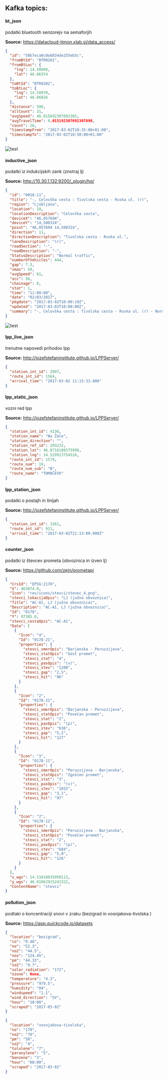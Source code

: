 ## Kafka topics:

#### bt_json

podatki bluetooth senzorejv na semaforjih

**Source:**  https://datacloud-timon.xlab.si/data_access/

```json
{
  "id": "58b7eca0c0a6834de255eb5c",
  "fromBtId": "BTR0201",
  "fromBtLoc": {
    "lng": 14.50808,
    "lat": 46.06354
  },
  "toBtId": "BTR0202",
  "toBtLoc": {
    "lng": 14.50978,
    "lat": 46.06826
  },
  "distance": 500,
  "allCount": 31,
  "avgSpeed": 46.015692307692305,
  "avgTravelTime": 0.015192307692307698,
  "count": 26,
  "timestampFrom": "2017-03-02T10:35:00+01:00",
  "timestampTo": "2017-03-02T10:50:00+01:00"
}
```

![test](bt/image/bt_lj.png)

#### inductive_json

podatki iz indukcijskih zank (znotraj lj)

**Source:**  http://10.30.1.132:9200/_plugin/hq/
 
```json
{
  "id": "0018-11",
  "title": "-, Celovška cesta : Tivolska cesta - Ruska ul. (r)",
  "region": "Ljubljana",
  "location": 18,
  "locationDescription": "Celovška cesta",
  "deviceX": "46,057694",
  "deviceY": "14,500324",
  "point": "46,057694 14,500324",
  "direction": 11,
  "directionDescription": "Tivolska cesta - Ruska ul.",
  "laneDescription": "(r)",
  "roadSection": "-",
  "roadDescription": "-",
  "StatusDescription": "Normal traffic",
  "numberOfVehicles": 444,
  "gap": 7.3,
  "vmax": 50,
  "avgSpeed": 61,
  "occ": 56,
  "chainage": 0,
  "stat": 1,
  "time": "11:00:00",
  "date": "02/03/2017",
  "pkgdate": "2017-03-02T10:00:19Z",
  "updated": "2017-03-02T10:00:00Z",
  "summary": "-, Celovška cesta : Tivolska cesta - Ruska ul. (r) - Normal traffic (444 vehicles/h, avg. speed=61km/h, avg. gap=7.3s, occupancy=5.6%)",
}
``` 

![test](inductive/image/inductive.png)

#### lpp_live_json 
trenutne napovedi prihodov lpp

**Source:**  http://jozefstefaninstitute.github.io/LPPServer/

```json
{
  "station_int_id": 2097,
  "route_int_id": 1564,
  "arrival_time": "2017-03-02 11:15:33.000"
}
```


#### lpp_static_json 
vozni red lpp

**Source:**  http://jozefstefaninstitute.github.io/LPPServer/

```json
{
  "station_int_id": 4236,
  "station_name": "Na Žale",
  "station_direction": "",
  "station_ref_id": 203232,
  "station_lat": 46.0716188375998,
  "station_lng": 14.529913754516,
  "route_int_id": 1579,
  "route_num": 19,
  "route_num_sub": "B",
  "route_name": "TOMAČEVO"
}
```


#### lpp_station_json 
podatki o postajh in linijah

**Source:**  http://jozefstefaninstitute.github.io/LPPServer/

```json
{
  "station_int_id": 3261,
  "route_int_id": 911,
  "arrival_time": "2017-03-02T21:13:00.000Z"
}
```


#### counter_json 
podatki iz števcev prometa (obvoznica in izven lj)

**Source:**  https://github.com/zejn/prometapi

```json
{
  "CrsId": "EPSG:2170",
  "X": 463074.0,
  "Icon": "res/icons/stevci/stevec_4.png",
  "stevci_lokacijaOpis": "LJ (južna obvoznica)",
  "Title": "AC-A1, LJ (južna obvoznica)",
  "Description": "AC-A1, LJ (južna obvoznica)",
  "Id": "0178",
  "Y": 97385.0,
  "stevci_cestaOpis": "AC-A1",
  "Data": [
    {
      "Icon": "4",
      "Id": "0178-21",
      "properties": {
        "stevci_smerOpis": "Barjanska - Peruzzijeva",
        "stevci_statOpis": "Gost promet",
        "stevci_stat": "4",
        "stevci_pasOpis": "(v)",
        "stevci_stev": "1200",
        "stevci_gap": "2,5",
        "stevci_hit": "96"
      }
    },
    {
      "Icon": "2",
      "Id": "0178-22",
      "properties": {
        "stevci_smerOpis": "Barjanska - Peruzzijeva",
        "stevci_statOpis": "Povečan promet",
        "stevci_stat": "2",
        "stevci_pasOpis": "(p)",
        "stevci_stev": "636",
        "stevci_gap": "5,2",
        "stevci_hit": "127"
      }
    },
    {
      "Icon": "3",
      "Id": "0178-11",
      "properties": {
        "stevci_smerOpis": "Peruzzijeva - Barjanska",
        "stevci_statOpis": "Zgoščen promet",
        "stevci_stat": "3",
        "stevci_pasOpis": "(v)",
        "stevci_stev": "1032",
        "stevci_gap": "3,1",
        "stevci_hit": "97"
      }
    },
    {
      "Icon": "2",
      "Id": "0178-12",
      "properties": {
        "stevci_smerOpis": "Peruzzijeva - Barjanska",
        "stevci_statOpis": "Povečan promet",
        "stevci_stat": "2",
        "stevci_pasOpis": "(p)",
        "stevci_stev": "684",
        "stevci_gap": "5,0",
        "stevci_hit": "126"
      }
    }
  ],
  "x_wgs": 14.51818035950113,
  "y_wgs": 46.01962915242322,
  "ContentName": "stevci"
}
```

#### pollution_json 
podtaki o koncentraciji snovi v zraku (bezigrad in vosnjakova-tivolska )

**Source:**  https://app.quickcode.io/datasets

```json
{
  "location": "bezigrad",
  "co": "0.48",
  "no": "52.3",
  "no2": "44.5",
  "nox": "124.45",
  "pm": "44.33",
  "so2": "9.7",
  "solar_radiation": "172",
  "ozone": None,
  "temperature": "4.3",
  "pressure": "979.5",
  "humidity": "84",
  "windspeed": "1.1",
  "wind_direction": "SV",
  "hour": "10:00",
  "scraped": "2017-03-02"
}
```

```json
{
  "location": "vosnjakova-tivolska",
  "no": "179",
  "no2": "70",
  "pm": "50",
  "so2": "4",
  "tolulene": "7",
  "paraxylene": "5",
  "benzene": "3",
  "hour": "08:00",
  "scraped": "2017-03-02"
}
```
